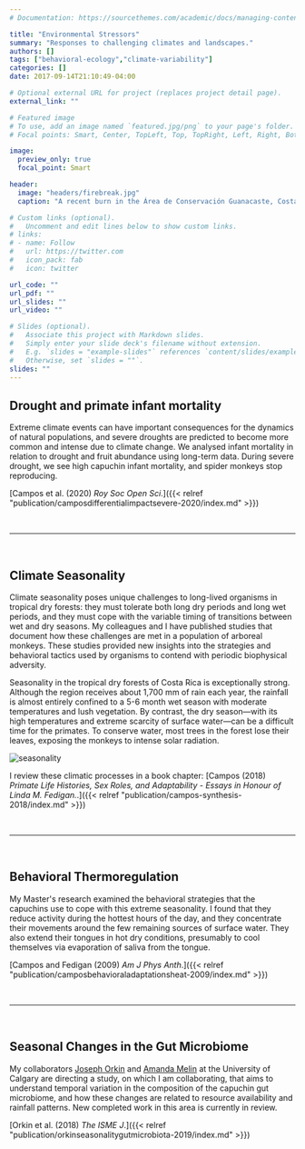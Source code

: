 ```yaml
---
# Documentation: https://sourcethemes.com/academic/docs/managing-content/

title: "Environmental Stressors"
summary: "Responses to challenging climates and landscapes."
authors: []
tags: ["behavioral-ecology","climate-variability"]
categories: []
date: 2017-09-14T21:10:49-04:00

# Optional external URL for project (replaces project detail page).
external_link: ""

# Featured image
# To use, add an image named `featured.jpg/png` to your page's folder.
# Focal points: Smart, Center, TopLeft, Top, TopRight, Left, Right, BottomLeft, Bottom, BottomRight.

image:
  preview_only: true
  focal_point: Smart

header:
  image: "headers/firebreak.jpg"
  caption: "A recent burn in the Área de Conservación Guanacaste, Costa Rica."

# Custom links (optional).
#   Uncomment and edit lines below to show custom links.
# links:
# - name: Follow
#   url: https://twitter.com
#   icon_pack: fab
#   icon: twitter

url_code: ""
url_pdf: ""
url_slides: ""
url_video: ""

# Slides (optional).
#   Associate this project with Markdown slides.
#   Simply enter your slide deck's filename without extension.
#   E.g. `slides = "example-slides"` references `content/slides/example-slides.md`.
#   Otherwise, set `slides = ""`.
slides: ""
---
```


## Drought and primate infant mortality

Extreme climate events can have important consequences for the dynamics of natural populations, and severe droughts are predicted to become more common and intense due to climate change. We analysed infant mortality in relation to drought and fruit abundance using long-term data. During severe drought, we see high capuchin infant mortality, and spider monkeys stop reproducing. 

[Campos et al. (2020) _Roy Soc Open Sci_.]({{< relref "publication/camposdifferentialimpactsevere-2020/index.md" >}})

<br>
<hr>
<br>

## Climate Seasonality

Climate seasonality poses unique challenges to long-lived organisms in tropical dry forests: they must tolerate both long dry periods and long wet periods, and they must cope with the variable timing of transitions between wet and dry seasons. My colleagues and I have published studies that document how these challenges are met in a population of arboreal monkeys. These studies provided new insights into the strategies and behavioral tactics used by organisms to contend with periodic biophysical adversity.

Seasonality in the tropical dry forests of Costa Rica is exceptionally strong. Although the region receives about 1,700 mm of rain each year, the rainfall is almost entirely confined to a 5-6 month wet season with moderate temperatures and lush vegetation. By contrast, the dry season&mdash;with its high temperatures and extreme scarcity of surface water&mdash;can be a difficult time for the primates. To conserve water, most trees in the forest lose their leaves, exposing the monkeys to intense solar radiation.

![seasonality](/img/plots/seasonality-map.jpg)

I review these climatic processes in a book chapter: [Campos (2018) _Primate Life Histories, Sex Roles, and Adaptability - Essays in Honour of Linda M. Fedigan._.]({{< relref "publication/campos-synthesis-2018/index.md" >}})

<br>
<hr>
<br>

## Behavioral Thermoregulation

My Master's research examined the behavioral strategies that the capuchins use to cope with this extreme seasonality. I found that they reduce activity during the hottest hours of the day, and they concentrate their movements around the few remaining sources of surface water. They also extend their tongues in hot dry conditions, presumably to cool themselves via evaporation of saliva from the tongue.

[Campos and Fedigan (2009) _Am J Phys Anth_.]({{< relref "publication/camposbehavioraladaptationsheat-2009/index.md" >}})

<br>
<hr>
<br>

## Seasonal Changes in the Gut Microbiome

My collaborators [Joseph Orkin](https://josephorkin.com/) and [Amanda Melin](http://www.amandamelin.com/) at the University of Calgary are directing a study, on which I am collaborating, that aims to understand temporal variation in the composition of the capuchin gut microbiome, and how these changes are related to resource availability and rainfall patterns. New completed work in this area is currently in review.

[Orkin et al. (2018) _The ISME J_.]({{< relref "publication/orkinseasonalitygutmicrobiota-2019/index.md" >}})
